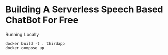 # Building A Serverless Speech Based ChatBot For Free

Running Locally

    docker build -t . thirdapp
    docker compose up 


